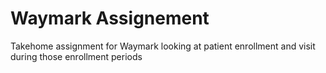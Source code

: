 # Waymark Assignement
Takehome assignment for Waymark looking at patient enrollment and visit during those enrollment periods
